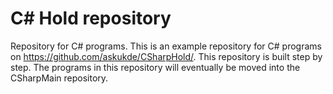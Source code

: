 #  C# Hold repository
Repository for C# programs.  This is an example repository for C# programs on https://github.com/askukde/CSharpHold/.  This repository is built step by step.  The programs in this repository will eventually be moved into the CSharpMain repository.
